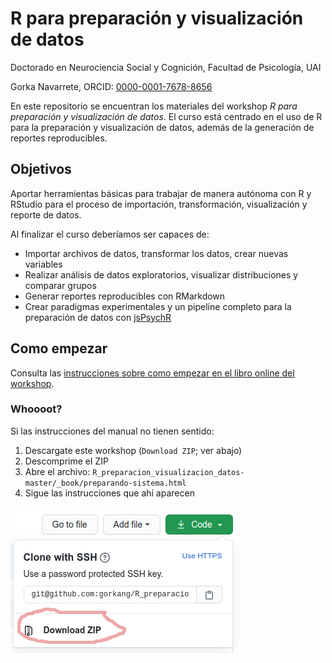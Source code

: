 # R para preparación y visualización de datos

Doctorado en Neurociencia Social y Cognición, Facultad de Psicología, UAI

Gorka Navarrete, ORCID: [0000-0001-7678-8656](http://orcid.org/0000-0001-7678-8656)


En este repositorio se encuentran los materiales del workshop *R para preparación y visualización de datos*. El curso está centrado en el uso de R para la preparación y visualización de datos, además de la generación de reportes reproducibles.


## Objetivos

Aportar herramientas básicas para trabajar de manera autónoma con R y RStudio para el proceso de importación, transformación, visualización y reporte de datos.

Al finalizar el curso deberíamos ser capaces de:  

* Importar archivos de datos, transformar los datos, crear nuevas variables  
* Realizar análisis de datos exploratorios, visualizar distribuciones y comparar grupos  
* Generar reportes reproducibles con RMarkdown  
* Crear paradigmas experimentales y un pipeline completo para la preparación de datos con [jsPsychR](https://gorkang.github.io/jsPsychR-manual/index.html)  



## Como empezar

Consulta las [instrucciones sobre como empezar en el libro online del workshop](https://gorkang.github.io/R_preparacion_visualizacion_datos/index.html#como-empezar).  


### Whoooot?

Si las instrucciones del manual no tienen sentido:  

1. Descargate este workshop (`Download ZIP`; ver abajo)
2. Descomprime el ZIP  
3. Abre el archivo: `R_preparacion_visualizacion_datos-master/_book/preparando-sistema.html`  
4. Sigue las instrucciones que ahí aparecen  

![](data/images/download_repo_manually.png)  
